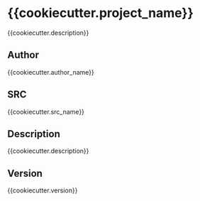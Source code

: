 # {{cookiecutter.project_name}}

{{cookiecutter.description}}

## Author

{{cookiecutter.author_name}}


## SRC

{{cookiecutter.src_name}}


## Description

{{cookiecutter.description}}


## Version

{{cookiecutter.version}}
